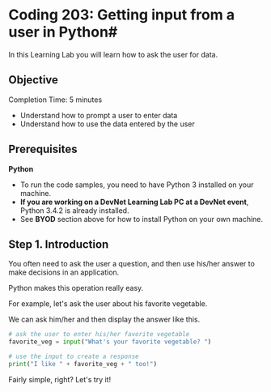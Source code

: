 # Coding 203: Getting input from a user in Python#

In this Learning Lab you will learn how to ask the user for data.


## Objective ##

Completion Time: 5 minutes

* Understand how to prompt a user to enter data
* Understand how to use the data entered by the user


## Prerequisites
 
**Python**
* To run the code samples, you need to have Python 3 installed on your machine.
* **If you are working on a DevNet Learning Lab PC at a DevNet event**, Python 3.4.2 is already installed. 
* See **BYOD** section above for how to install Python on your own machine.
    

## Step 1. Introduction

You often need to ask the user a question, and then use his/her answer to make decisions in an application.

Python makes this operation really easy.

For example, let's ask the user about his favorite vegetable.

We can ask him/her and then display the answer like this.

```python
# ask the user to enter his/her favorite vegetable
favorite_veg = input("What's your favorite vegetable? ")

# use the input to create a response
print("I like " + favorite_veg + " too!")

```
Fairly simple, right?  Let's try it!